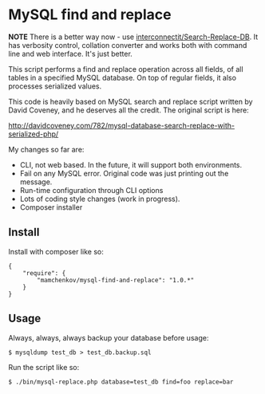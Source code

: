 MySQL find and replace
======================

**NOTE** There is a better way now - use [interconnectit/Search-Replace-DB](https://github.com/interconnectit/Search-Replace-DB).
It has verbosity control, collation converter and works both with command
line and web interface.  It's just better.

This script performs a find and replace operation across all fields, of all
tables in a specified MySQL database.  On top of regular fields, it also 
processes serialized values.

This code is heavily based on MySQL search and replace script written by 
David Coveney, and he deserves all the credit.  The original script is here:

http://davidcoveney.com/782/mysql-database-search-replace-with-serialized-php/

My changes so far are:

* CLI, not web based. In the future, it will support both environments.
* Fail on any MySQL error. Original code was just printing out the message.
* Run-time configuration through CLI options
* Lots of coding style changes (work in progress).
* Composer installer

Install
-------

Install with composer like so:

```
{
	"require": {
		"mamchenkov/mysql-find-and-replace": "1.0.*"
	}
}
```

Usage
-----

Always, always, always backup your database before usage:
```
$ mysqldump test_db > test_db.backup.sql
```

Run the script like so:

```
$ ./bin/mysql-replace.php database=test_db find=foo replace=bar
```

